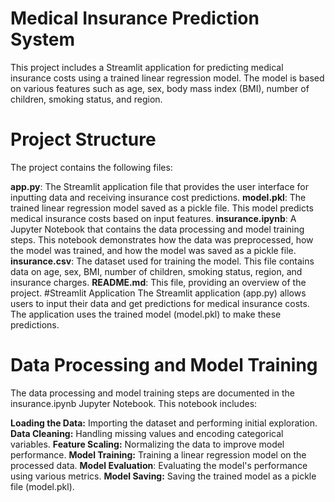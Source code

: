 # Medical Insurance Prediction System

This project includes a Streamlit application for predicting medical insurance costs using a trained linear regression model. The model is based on various features such as age, sex, body mass index (BMI), number of children, smoking status, and region.

# Project Structure
The project contains the following files:

**app.py**: The Streamlit application file that provides the user interface for inputting data and receiving insurance cost predictions.
**model.pkl**: The trained linear regression model saved as a pickle file. This model predicts medical insurance costs based on input features.
**insurance.ipynb**: A Jupyter Notebook that contains the data processing and model training steps. This notebook demonstrates how the data was preprocessed, how the model was trained, and how the model was saved as a pickle file.
**insurance.csv**: The dataset used for training the model. This file contains data on age, sex, BMI, number of children, smoking status, region, and insurance charges.
**README.md**: This file, providing an overview of the project.
#Streamlit Application
The Streamlit application (app.py) allows users to input their data and get predictions for medical insurance costs. The application uses the trained model (model.pkl) to make these predictions.

# Data Processing and Model Training
The data processing and model training steps are documented in the insurance.ipynb Jupyter Notebook. This notebook includes:

**Loading the Data:** Importing the dataset and performing initial exploration.
**Data Cleaning:** Handling missing values and encoding categorical variables.
**Feature Scaling:** Normalizing the data to improve model performance.
**Model Training:** Training a linear regression model on the processed data.
**Model Evaluation**: Evaluating the model's performance using various metrics.
**Model Saving:** Saving the trained model as a pickle file (model.pkl).


